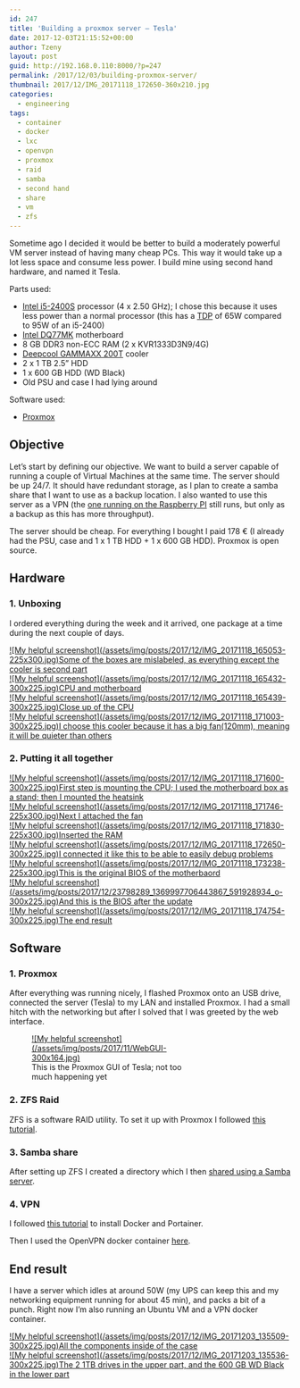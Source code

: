 ```yaml
---
id: 247
title: 'Building a proxmox server – Tesla'
date: 2017-12-03T21:15:52+00:00
author: Tzeny
layout: post
guid: http://192.168.0.110:8000/?p=247
permalink: /2017/12/03/building-proxmox-server/
thumbnail: 2017/12/IMG_20171118_172650-360x210.jpg
categories:
  - engineering
tags:
  - container
  - docker
  - lxc
  - openvpn
  - proxmox
  - raid
  - samba
  - second hand
  - share
  - vm
  - zfs
---
```

Sometime ago I decided it would be better to build a moderately powerful VM server instead of having many cheap PCs. This way it would take up a lot less space and consume less power. I build mine using second hand hardware, and named it Tesla.

Parts used:

  * [Intel i5-2400S](https://ark.intel.com/products/52208/Intel-Core-i5-2400S-Processor-6M-Cache-up-to-3_30-GHz) processor (4 x 2.50 GHz); I chose this because it uses less power than a normal processor (this has a [TDP](https://en.wikipedia.org/wiki/Thermal_design_power) of 65W compared to 95W of an i5-2400)
  * [Intel DQ77MK](https://ark.intel.com/products/59044/Intel-Desktop-Board-DQ77MK) motherboard
  * 8 GB DDR3 non-ECC RAM (2 x KVR1333D3N9/4G)
  * [Deepcool GAMMAXX 200T](http://deepcool.com/product/cpucooler/2015-09/7_4054.shtml) cooler
  * 2 x 1 TB 2.5” HDD
  * 1 x 600 GB HDD (WD Black)
  * Old PSU and case I had lying around

Software used:

  * [Proxmox](https://www.proxmox.com/en/)

## Objective

Let’s start by defining our objective. We want to build a server capable of running a couple of Virtual Machines at the same time. The server should be up 24/7. It should have redundant storage, as I plan to create a samba share that I want to use as a backup location. I also wanted to use this server as a VPN (the [one running on the Raspberry PI](https://tzeny.com/2017/08/03/making-your-own-vpn/) still runs, but only as a backup as this has more throughput).

The server should be cheap. For everything I bought I paid 178 € (I already had the PSU, case and 1 x 1 TB HDD + 1 x 600 GB HDD). Proxmox is open source.

## Hardware

### 1. Unboxing

I ordered everything during the week and it arrived, one package at a time during the next couple of days.

<div class="rl-gallery-container" id="rl-gallery-container-18" data-gallery_id="0"> <div class="rl-gallery rl-basicgrid-gallery " id="rl-gallery-18" data-gallery_no="18"> 

<div class="rl-gallery-item">
  <a href="https://tzeny.com/wp-content/uploads/2017/12/IMG_20171118_165053.jpg" title="Some of the boxes are mislabeled, as everything except the cooler is second part" data-rl_title="Some of the boxes are mislabeled, as everything except the cooler is second part" class="rl-gallery-link" data-rl_caption="" data-rel="lightbox-gallery-18">![My helpful screenshot](/assets/img/posts/2017/12/IMG_20171118_165053-225x300.jpg)<span class="rl-gallery-caption"><span class="rl-gallery-item-title">Some of the boxes are mislabeled, as everything except the cooler is second part</span></span></a>
</div>

<div class="rl-gallery-item">
  <a href="https://tzeny.com/wp-content/uploads/2017/12/IMG_20171118_165432.jpg" title="CPU and motherboard" data-rl_title="CPU and motherboard" class="rl-gallery-link" data-rl_caption="" data-rel="lightbox-gallery-18">![My helpful screenshot](/assets/img/posts/2017/12/IMG_20171118_165432-300x225.jpg)<span class="rl-gallery-caption"><span class="rl-gallery-item-title">CPU and motherboard</span></span></a>
</div>

<div class="rl-gallery-item">
  <a href="https://tzeny.com/wp-content/uploads/2017/12/IMG_20171118_165439.jpg" title="Close up of the CPU" data-rl_title="Close up of the CPU" class="rl-gallery-link" data-rl_caption="" data-rel="lightbox-gallery-18">![My helpful screenshot](/assets/img/posts/2017/12/IMG_20171118_165439-300x225.jpg)<span class="rl-gallery-caption"><span class="rl-gallery-item-title">Close up of the CPU</span></span></a>
</div>

<div class="rl-gallery-item">
  <a href="https://tzeny.com/wp-content/uploads/2017/12/IMG_20171118_171003.jpg" title="I choose this cooler because it has a big fan(120mm), meaning it will be quieter than others" data-rl_title="I choose this cooler because it has a big fan(120mm), meaning it will be quieter than others" class="rl-gallery-link" data-rl_caption="" data-rel="lightbox-gallery-18">![My helpful screenshot](/assets/img/posts/2017/12/IMG_20171118_171003-300x225.jpg)<span class="rl-gallery-caption"><span class="rl-gallery-item-title">I choose this cooler because it has a big fan(120mm), meaning it will be quieter than others</span></span></a>
</div></div> </div>

### 2. Putting it all together

<div class="rl-gallery-container" id="rl-gallery-container-19" data-gallery_id="0"> <div class="rl-gallery rl-basicgrid-gallery " id="rl-gallery-19" data-gallery_no="19"> 

<div class="rl-gallery-item">
  <a href="https://tzeny.com/wp-content/uploads/2017/12/IMG_20171118_171600.jpg" title="First step is mounting the CPU; I used the motherboard box as a stand; then I mounted the heatsink" data-rl_title="First step is mounting the CPU; I used the motherboard box as a stand; then I mounted the heatsink" class="rl-gallery-link" data-rl_caption="" data-rel="lightbox-gallery-19">![My helpful screenshot](/assets/img/posts/2017/12/IMG_20171118_171600-300x225.jpg)<span class="rl-gallery-caption"><span class="rl-gallery-item-title">First step is mounting the CPU; I used the motherboard box as a stand; then I mounted the heatsink</span></span></a>
</div>

<div class="rl-gallery-item">
  <a href="https://tzeny.com/wp-content/uploads/2017/12/IMG_20171118_171746.jpg" title="Next I attached the fan" data-rl_title="Next I attached the fan" class="rl-gallery-link" data-rl_caption="" data-rel="lightbox-gallery-19">![My helpful screenshot](/assets/img/posts/2017/12/IMG_20171118_171746-225x300.jpg)<span class="rl-gallery-caption"><span class="rl-gallery-item-title">Next I attached the fan</span></span></a>
</div>

<div class="rl-gallery-item">
  <a href="https://tzeny.com/wp-content/uploads/2017/12/IMG_20171118_171830.jpg" title="Inserted the RAM" data-rl_title="Inserted the RAM" class="rl-gallery-link" data-rl_caption="" data-rel="lightbox-gallery-19">![My helpful screenshot](/assets/img/posts/2017/12/IMG_20171118_171830-225x300.jpg)<span class="rl-gallery-caption"><span class="rl-gallery-item-title">Inserted the RAM</span></span></a>
</div>

<div class="rl-gallery-item">
  <a href="https://tzeny.com/wp-content/uploads/2017/12/IMG_20171118_172650.jpg" title="I connected it like this to be able to easily debug problems" data-rl_title="I connected it like this to be able to easily debug problems" class="rl-gallery-link" data-rl_caption="" data-rel="lightbox-gallery-19">![My helpful screenshot](/assets/img/posts/2017/12/IMG_20171118_172650-300x225.jpg)<span class="rl-gallery-caption"><span class="rl-gallery-item-title">I connected it like this to be able to easily debug problems</span></span></a>
</div>

<div class="rl-gallery-item">
  <a href="https://tzeny.com/wp-content/uploads/2017/12/IMG_20171118_173238.jpg" title="This is the original BIOS of the motherbaord" data-rl_title="This is the original BIOS of the motherbaord" class="rl-gallery-link" data-rl_caption="" data-rel="lightbox-gallery-19">![My helpful screenshot](/assets/img/posts/2017/12/IMG_20171118_173238-225x300.jpg)<span class="rl-gallery-caption"><span class="rl-gallery-item-title">This is the original BIOS of the motherbaord</span></span></a>
</div>

<div class="rl-gallery-item">
  <a href="https://tzeny.com/wp-content/uploads/2017/12/23798289_1369997706443867_591928934_o.jpg" title="And this is the BIOS after the update" data-rl_title="And this is the BIOS after the update" class="rl-gallery-link" data-rl_caption="" data-rel="lightbox-gallery-19">![My helpful screenshot](/assets/img/posts/2017/12/23798289_1369997706443867_591928934_o-300x225.jpg)<span class="rl-gallery-caption"><span class="rl-gallery-item-title">And this is the BIOS after the update</span></span></a>
</div>

<div class="rl-gallery-item">
  <a href="https://tzeny.com/wp-content/uploads/2017/12/IMG_20171118_174754.jpg" title="The end result" data-rl_title="The end result" class="rl-gallery-link" data-rl_caption="" data-rel="lightbox-gallery-19">![My helpful screenshot](/assets/img/posts/2017/12/IMG_20171118_174754-300x225.jpg)<span class="rl-gallery-caption"><span class="rl-gallery-item-title">The end result</span></span></a>
</div></div> </div>

## Software

### 1. Proxmox

After everything was running nicely, I flashed Proxmox onto an USB drive, connected the server (Tesla) to my LAN and installed Proxmox. I had a small hitch with the networking but after I solved that I was greeted by the web interface.

<figure id="attachment_244" aria-describedby="caption-attachment-244" style="width: 300px" class="wp-caption alignnone"><a href="https://tzeny.com/wp-content/uploads/2017/11/WebGUI.jpg" data-rel="lightbox-image-0" data-rl\_title="" data-rl\_caption="" title="">![My helpful screenshot](/assets/img/posts/2017/11/WebGUI-300x164.jpg)</a><figcaption id="caption-attachment-244" class="wp-caption-text">This is the Proxmox GUI of Tesla; not too much happening yet</figcaption></figure>

### 2. ZFS Raid

ZFS is a software RAID utility. To set it up with Proxmox I followed [this tutorial](https://forum.level1techs.com/t/how-to-create-a-nas-using-zfs-and-proxmox-with-pictures/117375).

### 3. Samba share

After setting up ZFS I created a directory which I then [shared using a Samba server](https://tzeny.com/2017/09/15/building-a-cheap-nas/).

### 4. VPN

I followed [this tutorial](https://www.servethehome.com/creating-the-ultimate-virtualization-and-container-setup-with-management-guis/) to install Docker and Portainer.

Then I used the OpenVPN docker container [here](https://github.com/kylemanna/docker-openvpn).

## End result

I have a server which idles at around 50W (my UPS can keep this and my networking equipment running for about 45 min), and packs a bit of a punch. Right now I’m also running an Ubuntu VM and a VPN docker container.

<div class="rl-gallery-container" id="rl-gallery-container-20" data-gallery_id="0"> <div class="rl-gallery rl-basicgrid-gallery " id="rl-gallery-20" data-gallery_no="20"> 

<div class="rl-gallery-item">
  <a href="https://tzeny.com/wp-content/uploads/2017/12/IMG_20171203_135509.jpg" title="All the components inside of the case" data-rl_title="All the components inside of the case" class="rl-gallery-link" data-rl_caption="" data-rel="lightbox-gallery-20">![My helpful screenshot](/assets/img/posts/2017/12/IMG_20171203_135509-300x225.jpg)<span class="rl-gallery-caption"><span class="rl-gallery-item-title">All the components inside of the case</span></span></a>
</div>

<div class="rl-gallery-item">
  <a href="https://tzeny.com/wp-content/uploads/2017/12/IMG_20171203_135536.jpg" title="The 2 1TB drives in the upper part, and the 600 GB WD Black in the lower part" data-rl_title="The 2 1TB drives in the upper part, and the 600 GB WD Black in the lower part" class="rl-gallery-link" data-rl_caption="" data-rel="lightbox-gallery-20">![My helpful screenshot](/assets/img/posts/2017/12/IMG_20171203_135536-300x225.jpg)<span class="rl-gallery-caption"><span class="rl-gallery-item-title">The 2 1TB drives in the upper part, and the 600 GB WD Black in the lower part</span></span></a>
</div></div> </div>

